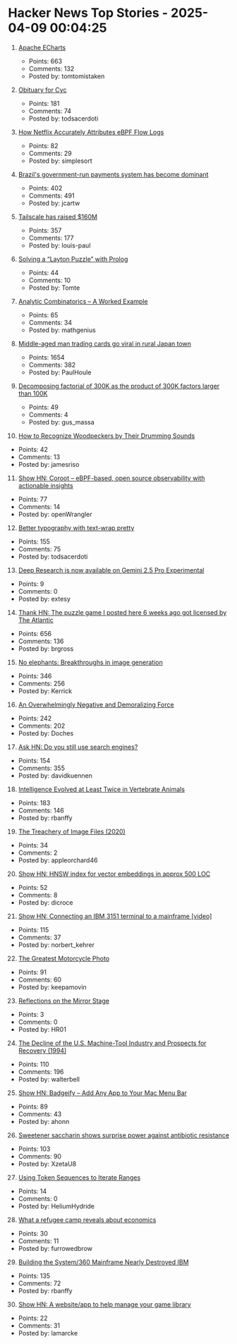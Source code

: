 # Hacker News Top Stories - 2025-04-09 00:04:25

1. [Apache ECharts](https://echarts.apache.org/en/index.html)
   - Points: 663
   - Comments: 132
   - Posted by: tomtomistaken

2. [Obituary for Cyc](https://yuxi-liu-wired.github.io/essays/posts/cyc/)
   - Points: 181
   - Comments: 74
   - Posted by: todsacerdoti

3. [How Netflix Accurately Attributes eBPF Flow Logs](https://netflixtechblog.com/how-netflix-accurately-attributes-ebpf-flow-logs-afe6d644a3bc)
   - Points: 82
   - Comments: 29
   - Posted by: simplesort

4. [Brazil's government-run payments system has become dominant](https://www.economist.com/the-americas/2025/04/03/brazils-government-run-payments-system-has-become-dominant)
   - Points: 402
   - Comments: 491
   - Posted by: jcartw

5. [Tailscale has raised $160M](https://tailscale.com/blog/series-c)
   - Points: 357
   - Comments: 177
   - Posted by: louis-paul

6. [Solving a “Layton Puzzle” with Prolog](https://buttondown.com/hillelwayne/archive/a48fce5b-8a05-4302-b620-9b26f057f145/)
   - Points: 44
   - Comments: 10
   - Posted by: Tomte

7. [Analytic Combinatorics – A Worked Example](https://grossack.site/2025/04/08/analytic-combinatorics-example.html)
   - Points: 65
   - Comments: 34
   - Posted by: mathgenius

8. [Middle-aged man trading cards go viral in rural Japan town](https://www.tokyoweekender.com/entertainment/middle-aged-man-trading-cards-go-viral-in-japan/)
   - Points: 1654
   - Comments: 382
   - Posted by: PaulHoule

9. [Decomposing factorial of 300K as the product of 300K factors larger than 100K](http://gus-massa.blogspot.com/2025/04/decomposing-factorial-of-300k-as.html)
   - Points: 49
   - Comments: 4
   - Posted by: gus_massa

10. [How to Recognize Woodpeckers by Their Drumming Sounds](https://www.allaboutbirds.org/news/how-to-recognize-woodpeckers-by-their-drumming-sounds/)
   - Points: 42
   - Comments: 13
   - Posted by: jamesriso

11. [Show HN: Coroot – eBPF-based, open source observability with actionable insights](https://github.com/coroot/coroot)
   - Points: 77
   - Comments: 14
   - Posted by: openWrangler

12. [Better typography with text-wrap pretty](https://webkit.org/blog/16547/better-typography-with-text-wrap-pretty/)
   - Points: 155
   - Comments: 75
   - Posted by: todsacerdoti

13. [Deep Research is now available on Gemini 2.5 Pro Experimental](https://blog.google/products/gemini/deep-research-gemini-2-5-pro-experimental/)
   - Points: 9
   - Comments: 0
   - Posted by: extesy

14. [Thank HN: The puzzle game I posted here 6 weeks ago got licensed by The Atlantic](https://www.theatlantic.com/games/bracket-city/)
   - Points: 656
   - Comments: 136
   - Posted by: brgross

15. [No elephants: Breakthroughs in image generation](https://www.oneusefulthing.org/p/no-elephants-breakthroughs-in-image)
   - Points: 346
   - Comments: 256
   - Posted by: Kerrick

16. [An Overwhelmingly Negative and Demoralizing Force](https://aftermath.site/ai-video-game-development-art-vibe-coding-midjourney)
   - Points: 242
   - Comments: 202
   - Posted by: Doches

17. [Ask HN: Do you still use search engines?](undefined)
   - Points: 154
   - Comments: 355
   - Posted by: davidkuennen

18. [Intelligence Evolved at Least Twice in Vertebrate Animals](https://www.quantamagazine.org/intelligence-evolved-at-least-twice-in-vertebrate-animals-20250407/)
   - Points: 183
   - Comments: 146
   - Posted by: rbanffy

19. [The Treachery of Image Files (2020)](http://beyondloom.com/blog/images.html)
   - Points: 34
   - Comments: 2
   - Posted by: appleorchard46

20. [Show HN: HNSW index for vector embeddings in approx 500 LOC](https://github.com/dicroce/hnsw)
   - Points: 52
   - Comments: 8
   - Posted by: dicroce

21. [Show HN: Connecting an IBM 3151 terminal to a mainframe [video]](https://www.youtube.com/watch?v=V14ac9cRi9Q)
   - Points: 115
   - Comments: 37
   - Posted by: norbert_kehrer

22. [The Greatest Motorcycle Photo](https://www.life.com/arts-entertainment/the-greatest-motorcycle-photo-ever/)
   - Points: 91
   - Comments: 60
   - Posted by: keepamovin

23. [Reflections on the Mirror Stage](https://lareviewofbooks.org/blog/essays/reflections-mirror-stage/)
   - Points: 3
   - Comments: 0
   - Posted by: HR01

24. [The Decline of the U.S. Machine-Tool Industry and Prospects for Recovery (1994)](https://www.rand.org/pubs/research_briefs/RB1500.html)
   - Points: 110
   - Comments: 196
   - Posted by: walterbell

25. [Show HN: Badgeify – Add Any App to Your Mac Menu Bar](https://badgeify.app/)
   - Points: 89
   - Comments: 43
   - Posted by: ahonn

26. [Sweetener saccharin shows surprise power against antibiotic resistance](https://www.brunel.ac.uk/news-and-events/news/articles/Sweetener-saccharin-shows-surprise-power-against-antibiotic-resistance)
   - Points: 103
   - Comments: 90
   - Posted by: XzetaU8

27. [Using Token Sequences to Iterate Ranges](https://brevzin.github.io/c++/2025/04/03/token-sequence-for/)
   - Points: 14
   - Comments: 0
   - Posted by: HeliumHydride

28. [What a refugee camp reveals about economics](https://www.economist.com/finance-and-economics/2025/04/03/what-a-refugee-camp-reveals-about-economics)
   - Points: 30
   - Comments: 11
   - Posted by: furrowedbrow

29. [Building the System/360 Mainframe Nearly Destroyed IBM](https://spectrum.ieee.org/building-the-system360-mainframe-nearly-destroyed-ibm)
   - Points: 135
   - Comments: 72
   - Posted by: rbanffy

30. [Show HN: A website/app to help manage your game library](https://gamenode.app)
   - Points: 22
   - Comments: 31
   - Posted by: lamarcke

